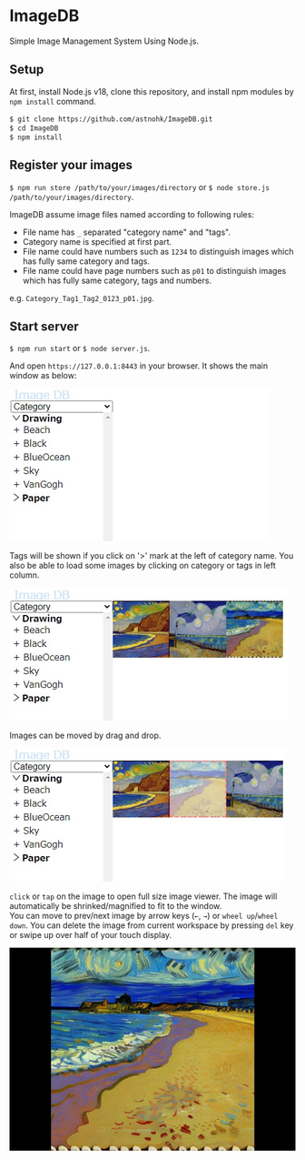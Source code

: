 # ImageDB
Simple Image Management System Using Node.js.


## Setup

At first, install Node.js v18, clone this repository, and install npm modules by `npm install` command.
```
$ git clone https://github.com/astnohk/ImageDB.git
$ cd ImageDB
$ npm install
```


## Register your images

`$ npm run store /path/to/your/images/directory`
or
`$ node store.js /path/to/your/images/directory`.

ImageDB assume image files named according to following rules:
* File name has `_` separated "category name" and "tags".
* Category name is specified at first part.
* File name could have numbers such as `1234` to distinguish images which has fully same category and tags.
* File name could have page numbers such as `p01` to distinguish images which has fully same category, tags and numbers.

e.g. `Category_Tag1_Tag2_0123_p01.jpg`.


## Start server

`$ npm run start`
or
`$ node server.js`.

And open `https://127.0.0.1:8443` in your browser. It shows the main window as below:

![First Window](./docs/images/main_screen_0001.jpg)

Tags will be shown if you click on '>' mark at the left of category name. You also be able to load some images by clicking on category or tags in left column.

![Load Images](./docs/images/main_screen_0002.jpg)

Images can be moved by drag and drop.

![Load Images](./docs/images/main_screen_0003.jpg)

`click` or `tap` on the image to open full size image viewer. The image will automatically be shrinked/magnified to fit to the window.  
You can move to prev/next image by arrow keys (`←`, `→`) or `wheel up`/`wheel down`. You can delete the image from current workspace by pressing `del` key or swipe up over half of your touch display.

![Load Images](./docs/images/main_screen_0004.jpg)
